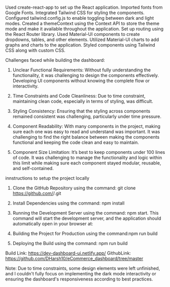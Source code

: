 Used create-react-app to set up the React application.
Imported fonts from Google Fonts.
Integrated Tailwind CSS for styling the components.
Configured tailwind.config.js to enable toggling between dark and light modes.
Created a themeContext using the Context API to store the theme mode and make it available throughout the application.
Set up routing using the React Router library.
Used Material-UI components to create dropdowns, tables, and other elements.
Utilized Material-UI charts to add graphs and charts to the application.
Styled components using Tailwind CSS along with custom CSS.


Challenges faced while building the dashboard:
1. Unclear Functional Requirements: Without fully understanding the functionality, it was challenging to design the components effectively. Developing UI components without knowing the complete flow or interactivity.

2. Time Constraints and Code Cleanliness: Due to time constraint, maintaining clean code, especially in terms of styling, was difficult. 

3. Styling Consistency: Ensuring that the styling across components remained consistent was challenging, particularly under time pressure. 

4. Component Readability: With many components in the project, making sure each one was easy to read and understand was important. It was challenging to find the right balance between making the components functional and keeping the code clean and easy to maintain.

5. Component Size Limitation: It’s best to keep components under 100 lines of code. It was challenging to manage the functionality and logic within this limit while making sure each component stayed modular, reusable, and self-contained.


innstructions to  setup the project locally
1. Clone the GitHub Repository
    using the command: git clone https://github.com/<username>/<repository>.git

2. Install Dependencies
using the command: npm install

3. Running the Development Server
   using the command: npm start. This command will start the development server, and the application should automatically open in your browser at:

4. Building the Project for Production
   using the command:npm run build

5. Deploying the Build
using the command: npm run build



Build Link: https://dev-dashboard-ui.netlify.app/
GithubLink: https://github.com/DHarsh10/eCommerce_dashboard/tree/master


Note: Due to time constraints, some design elements were left unfinished, and I couldn't fully focus on implementing the dark mode interactivity or ensuring the dashboard's responsiveness according to best practices.


